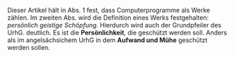 Dieser Artikel hält in Abs. 1 fest, dass Computerprogramme als Werke zählen. 
Im zweiten Abs. wird die Definition eines Werks festgehalten: *persönlich geistige Schöpfung*. Hierdurch wird auch der Grundpfeiler des UrhG. deutlich. Es ist die **Persönlichkeit**, die geschützt werden soll. Anders als im angelsächsichem UrhG in dem **Aufwand und Mühe** geschützt werden sollen. 

